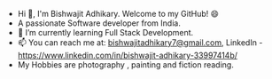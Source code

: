 - Hi 👋, I'm Bishwajit Adhikary. Welcome to my GitHub! 😄
- A passionate Software developer from India.
- 🌱 I’m currently learning Full Stack Development.
- 📫 You can reach me at: bishwajitadhikary7@gmail.com, LinkedIn - https://www.linkedin.com/in/bishwajit-adhikary-33997414b/ 
- My Hobbies are photography , painting and fiction reading.  


